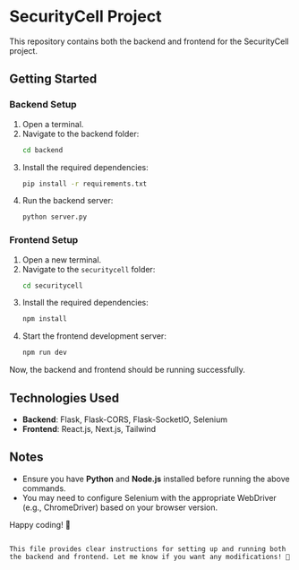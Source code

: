 
# SecurityCell Project

This repository contains both the backend and frontend for the SecurityCell project.

## Getting Started

### Backend Setup

1. Open a terminal.
2. Navigate to the backend folder:
   ```sh
   cd backend
   ```
3. Install the required dependencies:
   ```sh
   pip install -r requirements.txt
   ```
4. Run the backend server:
   ```sh
   python server.py
   ```

### Frontend Setup

1. Open a new terminal.
2. Navigate to the `securitycell` folder:
   ```sh
   cd securitycell
   ```
3. Install the required dependencies:
   ```sh
   npm install
   ```
4. Start the frontend development server:
   ```sh
   npm run dev
   ```

Now, the backend and frontend should be running successfully.

## Technologies Used

- **Backend**: Flask, Flask-CORS, Flask-SocketIO, Selenium
- **Frontend**: React.js, Next.js, Tailwind

## Notes

- Ensure you have **Python** and **Node.js** installed before running the above commands.
- You may need to configure Selenium with the appropriate WebDriver (e.g., ChromeDriver) based on your browser version.

Happy coding! 🚀
```  

This file provides clear instructions for setting up and running both the backend and frontend. Let me know if you want any modifications! 🚀
